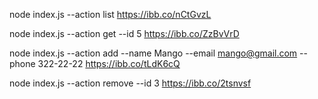 node index.js --action list
https://ibb.co/nCtGvzL

node index.js --action get --id 5
https://ibb.co/ZzBvVrD

node index.js --action add --name Mango --email mango@gmail.com --phone 322-22-22
https://ibb.co/tLdK6cQ

node index.js --action remove --id 3
https://ibb.co/2tsnvsf